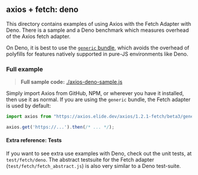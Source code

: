 
## axios + fetch: deno

This directory contains examples of using Axios with the Fetch Adapter with Deno. There is a sample and a Deno benchmark
which measures overhead of the Axios fetch adapter.

On Deno, it is best to use the [`generic` bundle](../README.md), which avoids the overhead of polyfills for features
natively supported in pure-JS environments like Deno.


### Full example

> **Full sample code:** [./axios-deno-sample.js](./axios-deno-sample.js)

Simply import Axios from GitHub, NPM, or wherever you have it installed, then use it as normal. If you are using the
`generic` bundle, the Fetch adapter is used by default:

```js
import axios from "https://axios.elide.dev/axios/1.2.1-fetch/beta3/generic/axios.mjs";

axios.get('https://...').then(/* ... */);
```

#### Extra reference: Tests

If you want to see extra use examples with Deno, check out the unit tests, at `test/fetch/deno`. The abstract testsuite
for the Fetch adapter (`test/fetch/fetch_abstract.js`) is also very similar to a Deno test-suite.
